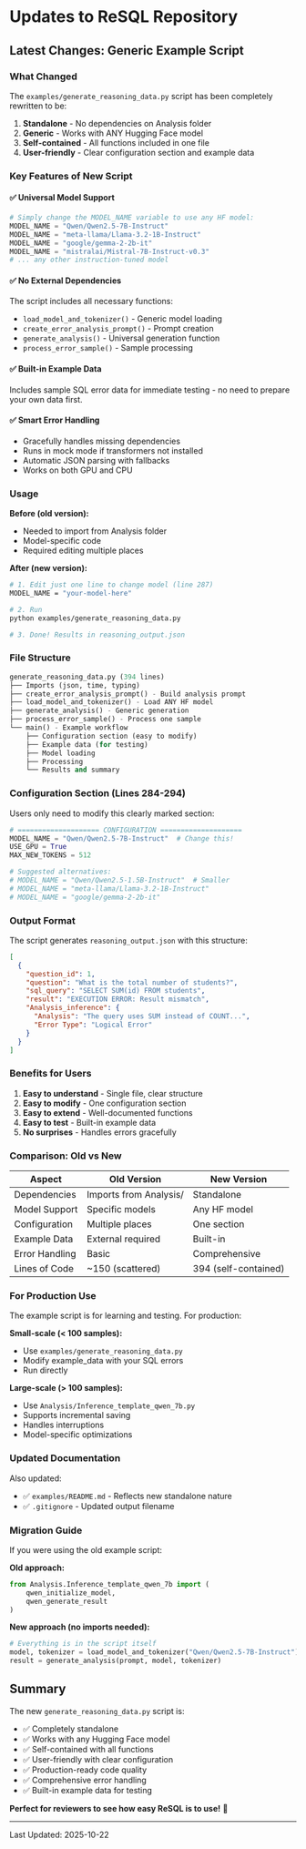 # Updates to ReSQL Repository

## Latest Changes: Generic Example Script

### What Changed

The `examples/generate_reasoning_data.py` script has been completely rewritten to be:

1. **Standalone** - No dependencies on Analysis folder
2. **Generic** - Works with ANY Hugging Face model
3. **Self-contained** - All functions included in one file
4. **User-friendly** - Clear configuration section and example data

### Key Features of New Script

#### ✅ Universal Model Support
```python
# Simply change the MODEL_NAME variable to use any HF model:
MODEL_NAME = "Qwen/Qwen2.5-7B-Instruct"
MODEL_NAME = "meta-llama/Llama-3.2-1B-Instruct"
MODEL_NAME = "google/gemma-2-2b-it"
MODEL_NAME = "mistralai/Mistral-7B-Instruct-v0.3"
# ... any other instruction-tuned model
```

#### ✅ No External Dependencies
The script includes all necessary functions:
- `load_model_and_tokenizer()` - Generic model loading
- `create_error_analysis_prompt()` - Prompt creation
- `generate_analysis()` - Universal generation function
- `process_error_sample()` - Sample processing

#### ✅ Built-in Example Data
Includes sample SQL error data for immediate testing - no need to prepare your own data first.

#### ✅ Smart Error Handling
- Gracefully handles missing dependencies
- Runs in mock mode if transformers not installed
- Automatic JSON parsing with fallbacks
- Works on both GPU and CPU

### Usage

**Before (old version):**
- Needed to import from Analysis folder
- Model-specific code
- Required editing multiple places

**After (new version):**
```bash
# 1. Edit just one line to change model (line 287)
MODEL_NAME = "your-model-here"

# 2. Run
python examples/generate_reasoning_data.py

# 3. Done! Results in reasoning_output.json
```

### File Structure

```python
generate_reasoning_data.py (394 lines)
├── Imports (json, time, typing)
├── create_error_analysis_prompt() - Build analysis prompt
├── load_model_and_tokenizer() - Load ANY HF model
├── generate_analysis() - Generic generation
├── process_error_sample() - Process one sample
└── main() - Example workflow
    ├── Configuration section (easy to modify)
    ├── Example data (for testing)
    ├── Model loading
    ├── Processing
    └── Results and summary
```

### Configuration Section (Lines 284-294)

Users only need to modify this clearly marked section:

```python
# ==================== CONFIGURATION ====================
MODEL_NAME = "Qwen/Qwen2.5-7B-Instruct"  # Change this!
USE_GPU = True
MAX_NEW_TOKENS = 512

# Suggested alternatives:
# MODEL_NAME = "Qwen/Qwen2.5-1.5B-Instruct"  # Smaller
# MODEL_NAME = "meta-llama/Llama-3.2-1B-Instruct"
# MODEL_NAME = "google/gemma-2-2b-it"
```

### Output Format

The script generates `reasoning_output.json` with this structure:

```json
[
  {
    "question_id": 1,
    "question": "What is the total number of students?",
    "sql_query": "SELECT SUM(id) FROM students",
    "result": "EXECUTION ERROR: Result mismatch",
    "Analysis_inference": {
      "Analysis": "The query uses SUM instead of COUNT...",
      "Error Type": "Logical Error"
    }
  }
]
```

### Benefits for Users

1. **Easy to understand** - Single file, clear structure
2. **Easy to modify** - One configuration section
3. **Easy to extend** - Well-documented functions
4. **Easy to test** - Built-in example data
5. **No surprises** - Handles errors gracefully

### Comparison: Old vs New

| Aspect | Old Version | New Version |
|--------|-------------|-------------|
| Dependencies | Imports from Analysis/ | Standalone |
| Model Support | Specific models | Any HF model |
| Configuration | Multiple places | One section |
| Example Data | External required | Built-in |
| Error Handling | Basic | Comprehensive |
| Lines of Code | ~150 (scattered) | 394 (self-contained) |

### For Production Use

The example script is for learning and testing. For production:

**Small-scale (< 100 samples):**
- Use `examples/generate_reasoning_data.py`
- Modify example_data with your SQL errors
- Run directly

**Large-scale (> 100 samples):**
- Use `Analysis/Inference_template_qwen_7b.py`
- Supports incremental saving
- Handles interruptions
- Model-specific optimizations

### Updated Documentation

Also updated:
- ✅ `examples/README.md` - Reflects new standalone nature
- ✅ `.gitignore` - Updated output filename

### Migration Guide

If you were using the old example script:

**Old approach:**
```python
from Analysis.Inference_template_qwen_7b import (
    qwen_initialize_model,
    qwen_generate_result
)
```

**New approach (no imports needed):**
```python
# Everything is in the script itself
model, tokenizer = load_model_and_tokenizer("Qwen/Qwen2.5-7B-Instruct")
result = generate_analysis(prompt, model, tokenizer)
```

## Summary

The new `generate_reasoning_data.py` script is:
- ✅ Completely standalone
- ✅ Works with any Hugging Face model
- ✅ Self-contained with all functions
- ✅ User-friendly with clear configuration
- ✅ Production-ready code quality
- ✅ Comprehensive error handling
- ✅ Built-in example data for testing

**Perfect for reviewers to see how easy ReSQL is to use!** 🎯

---

Last Updated: 2025-10-22
